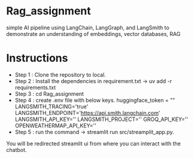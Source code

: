 # Rag_assignment
 simple AI pipeline using LangChain, LangGraph, and LangSmith to demonstrate an understanding of embeddings, vector databases, RAG


 # Instructions
 - Step 1 : Clone the repository to local.
 - Step 2 : Install the dependencies in requirement.txt  -> uv add -r requirements.txt
 - Step 3 : cd Rag_assignment
 - Step 4 : create .env file with below keys.
             huggingface_token = ""
             LANGSMITH_TRACING='true'
             LANGSMITH_ENDPOINT='https://api.smith.langchain.com'
             LANGSMITH_API_KEY=''
             LANGSMITH_PROJECT=''
             GROQ_API_KEY=''
             OPENWEATHERMAP_API_KEY=''
 - Step 5 : run the command -> streamlit run src/streamplit_app.py.

 You will be redirected streamlit ui from where you can interact with the chatbot.

